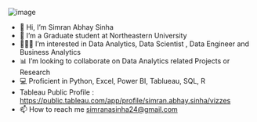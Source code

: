 ![image](https://github.com/user-attachments/assets/6b5dafd2-2579-467c-8b0a-af09c94cd7e5)

- 👋 Hi, I’m Simran Abhay Sinha
- 🏫 I’m a Graduate student at Northeastern University 
- 👩🏻‍💼 I’m interested in Data Analytics, Data Scientist , Data Engineer and Business Analytics
- 📊 I’m looking to collaborate on Data Analytics related Projects or Research
- 💻 Proficient in Python, Excel,  Power BI, Tablueau, SQL, R
- Tableau Public Profile : https://public.tableau.com/app/profile/simran.abhay.sinha/vizzes
- 📫 How to reach me simranasinha24@gmail.com


<!---
SimranaSinha/SimranaSinha is a ✨ special ✨ repository because its `README.md` (this file) appears on your GitHub profile.
You can click the Preview link to take a look at your changes.
--->
